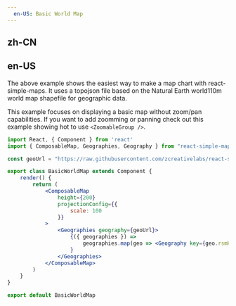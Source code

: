 ```yaml
---
  en-US: Basic World Map
---
```


## zh-CN


## en-US
The above example shows the easiest way to make a map chart with react-simple-maps. It uses a topojson file based on the Natural Earth world110m world map shapefile for geographic data.

This example focuses on displaying a basic map without zoom/pan capabilities. If you want to add zoomming or panning check out this example showing hot to use `<ZoomableGroup />`.

```jsx
import React, { Component } from 'react'
import { ComposableMap, Geographies, Geography } from "react-simple-maps";

const geoUrl = "https://raw.githubusercontent.com/zcreativelabs/react-simple-maps/v1/topojson-maps/world-110m.json";

export class BasicWorldMap extends Component {
	render() {
		return (
			<ComposableMap 
				height={200}
				projectionConfig={{
					scale: 100
				}}
			>
				<Geographies geography={geoUrl}>
					{({ geographies }) =>
						geographies.map(geo => <Geography key={geo.rsmKey} geography={geo} />)
					}
				</Geographies>
			</ComposableMap>
		)
	}
}

export default BasicWorldMap
```
